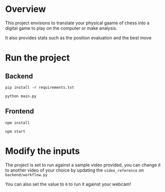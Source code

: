# Overview
This project envisions to translate your physical gaame of chess into a digital game to play on the computer or make analysis.

It also provides stats such as the position evaluation and the best move

# Run the project

## Backend

`pip install -r requirements.txt`

`python main.py`


## Frontend

`npm install`

`npm start`

# Modify the inputs

The project is set to run against a sample video provided, you can change it to another video of your choice by updating the `video_reference` on `backend/workflow.py`

You can also set the value to `0` to run it against your webcam!
